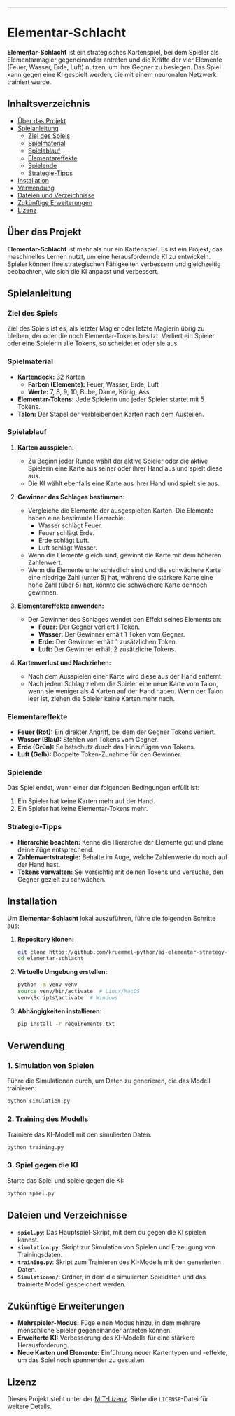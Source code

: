 

---

# Elementar-Schlacht

**Elementar-Schlacht** ist ein strategisches Kartenspiel, bei dem Spieler als Elementarmagier gegeneinander antreten und die Kräfte der vier Elemente (Feuer, Wasser, Erde, Luft) nutzen, um ihre Gegner zu besiegen. Das Spiel kann gegen eine KI gespielt werden, die mit einem neuronalen Netzwerk trainiert wurde.

## Inhaltsverzeichnis

- [Über das Projekt](#über-das-projekt)
- [Spielanleitung](#spielanleitung)
  - [Ziel des Spiels](#ziel-des-spiels)
  - [Spielmaterial](#spielmaterial)
  - [Spielablauf](#spielablauf)
  - [Elementareffekte](#elementareffekte)
  - [Spielende](#spielende)
  - [Strategie-Tipps](#strategie-tipps)
- [Installation](#installation)
- [Verwendung](#verwendung)
- [Dateien und Verzeichnisse](#dateien-und-verzeichnisse)
- [Zukünftige Erweiterungen](#zukünftige-erweiterungen)
- [Lizenz](#lizenz)

## Über das Projekt

**Elementar-Schlacht** ist mehr als nur ein Kartenspiel. Es ist ein Projekt, das maschinelles Lernen nutzt, um eine herausfordernde KI zu entwickeln. Spieler können ihre strategischen Fähigkeiten verbessern und gleichzeitig beobachten, wie sich die KI anpasst und verbessert.

## Spielanleitung

### Ziel des Spiels

Ziel des Spiels ist es, als letzter Magier oder letzte Magierin übrig zu bleiben, der oder die noch Elementar-Tokens besitzt. Verliert ein Spieler oder eine Spielerin alle Tokens, so scheidet er oder sie aus.

### Spielmaterial

- **Kartendeck:** 32 Karten
  - **Farben (Elemente):** Feuer, Wasser, Erde, Luft
  - **Werte:** 7, 8, 9, 10, Bube, Dame, König, Ass
- **Elementar-Tokens:** Jede Spielerin und jeder Spieler startet mit 5 Tokens.
- **Talon:** Der Stapel der verbleibenden Karten nach dem Austeilen.

### Spielablauf

1. **Karten ausspielen:** 
   - Zu Beginn jeder Runde wählt der aktive Spieler oder die aktive Spielerin eine Karte aus seiner oder ihrer Hand aus und spielt diese aus.
   - Die KI wählt ebenfalls eine Karte aus ihrer Hand und spielt sie aus.
   
2. **Gewinner des Schlages bestimmen:**
   - Vergleiche die Elemente der ausgespielten Karten. Die Elemente haben eine bestimmte Hierarchie:
     - Wasser schlägt Feuer.
     - Feuer schlägt Erde.
     - Erde schlägt Luft.
     - Luft schlägt Wasser.
   - Wenn die Elemente gleich sind, gewinnt die Karte mit dem höheren Zahlenwert.
   - Wenn die Elemente unterschiedlich sind und die schwächere Karte eine niedrige Zahl (unter 5) hat, während die stärkere Karte eine hohe Zahl (über 5) hat, könnte die schwächere Karte dennoch gewinnen.

3. **Elementareffekte anwenden:** 
   - Der Gewinner des Schlages wendet den Effekt seines Elements an:
     - **Feuer:** Der Gegner verliert 1 Token.
     - **Wasser:** Der Gewinner erhält 1 Token vom Gegner.
     - **Erde:** Der Gewinner erhält 1 zusätzlichen Token.
     - **Luft:** Der Gewinner erhält 2 zusätzliche Tokens.

4. **Kartenverlust und Nachziehen:**
   - Nach dem Ausspielen einer Karte wird diese aus der Hand entfernt.
   - Nach jedem Schlag ziehen die Spieler eine neue Karte vom Talon, wenn sie weniger als 4 Karten auf der Hand haben. Wenn der Talon leer ist, ziehen die Spieler keine Karten mehr nach.

### Elementareffekte

- **Feuer (Rot):** Ein direkter Angriff, bei dem der Gegner Tokens verliert.
- **Wasser (Blau):** Stehlen von Tokens vom Gegner.
- **Erde (Grün):** Selbstschutz durch das Hinzufügen von Tokens.
- **Luft (Gelb):** Doppelte Token-Zunahme für den Gewinner.

### Spielende

Das Spiel endet, wenn einer der folgenden Bedingungen erfüllt ist:
1. Ein Spieler hat keine Karten mehr auf der Hand.
2. Ein Spieler hat keine Elementar-Tokens mehr.

### Strategie-Tipps

- **Hierarchie beachten:** Kenne die Hierarchie der Elemente gut und plane deine Züge entsprechend.
- **Zahlenwertstrategie:** Behalte im Auge, welche Zahlenwerte du noch auf der Hand hast.
- **Tokens verwalten:** Sei vorsichtig mit deinen Tokens und versuche, den Gegner gezielt zu schwächen.

## Installation

Um **Elementar-Schlacht** lokal auszuführen, führe die folgenden Schritte aus:

1. **Repository klonen:**
   ```bash
   git clone https://github.com/kruemmel-python/ai-elementar-strategy-cardgame.git
   cd elementar-schlacht
   ```

2. **Virtuelle Umgebung erstellen:**
   ```bash
   python -m venv venv
   source venv/bin/activate  # Linux/MacOS
   venv\Scripts\activate  # Windows
   ```

3. **Abhängigkeiten installieren:**
   ```bash
   pip install -r requirements.txt
   ```

## Verwendung

### 1. Simulation von Spielen
Führe die Simulationen durch, um Daten zu generieren, die das Modell trainieren:
```bash
python simulation.py
```

### 2. Training des Modells
Trainiere das KI-Modell mit den simulierten Daten:
```bash
python training.py
```

### 3. Spiel gegen die KI
Starte das Spiel und spiele gegen die KI:
```bash
python spiel.py
```

## Dateien und Verzeichnisse

- **`spiel.py`**: Das Hauptspiel-Skript, mit dem du gegen die KI spielen kannst.
- **`simulation.py`**: Skript zur Simulation von Spielen und Erzeugung von Trainingsdaten.
- **`training.py`**: Skript zum Trainieren des KI-Modells mit den generierten Daten.
- **`Simulationen/`**: Ordner, in dem die simulierten Spieldaten und das trainierte Modell gespeichert werden.

## Zukünftige Erweiterungen

- **Mehrspieler-Modus:** Füge einen Modus hinzu, in dem mehrere menschliche Spieler gegeneinander antreten können.
- **Erweiterte KI:** Verbesserung des KI-Modells für eine stärkere Herausforderung.
- **Neue Karten und Elemente:** Einführung neuer Kartentypen und -effekte, um das Spiel noch spannender zu gestalten.

## Lizenz

Dieses Projekt steht unter der [MIT-Lizenz](LICENSE). Siehe die `LICENSE`-Datei für weitere Details.

